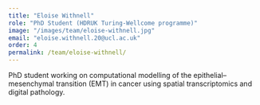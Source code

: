 ```yaml
---
title: "Eloise Withnell"
role: "PhD Student (HDRUK Turing-Wellcome programme)"
image: "/images/team/eloise-withnell.jpg"
email: "eloise.withnell.20@ucl.ac.uk"
order: 4
permalink: /team/eloise-withnell/
---
```

PhD student working on computational modelling of the epithelial–mesenchymal transition (EMT) in cancer using spatial transcriptomics and digital pathology.
